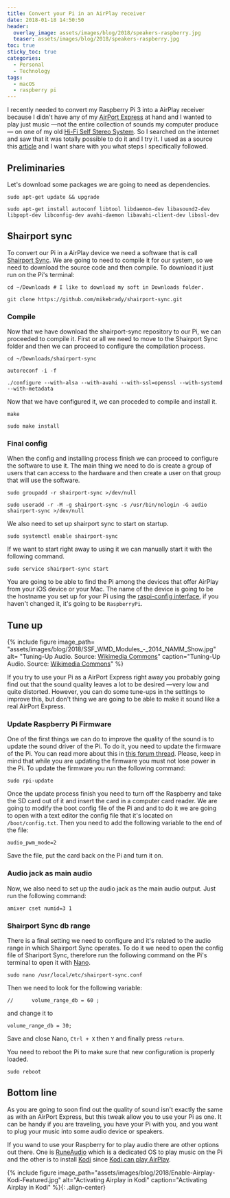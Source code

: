 ```yaml
---
title: Convert your Pi in an AirPlay receiver
date: 2018-01-18 14:50:50
header:
  overlay_image: assets/images/blog/2018/speakers-raspberry.jpg
  teaser: assets/images/blog/2018/speakers-raspberry.jpg
toc: true
sticky_toc: true
categories:
  - Personal
  - Technology
tags:
  - macOS
  - raspberry pi
---
```


I recently needed to convert my Raspberry Pi 3 into a AirPlay receiver because I didn't have any of my [AirPort Express](https://www.apple.com/lae/airport-express/) at hand and I wanted to play just music —not the entire collection of sounds my computer produce— on one of my old [Hi-Fi Self Stereo System](https://en.wikipedia.org/wiki/Shelf_stereo). So I searched on the internet and saw that it was totally possible to do it and I try it. I used as a source this [article](https://pimylifeup.com/raspberry-pi-airplay-receiver/) and I want share with you what steps I specifically followed.

## Preliminaries

Let's download some packages we are going to need as dependencies.

```shell
sudo apt-get update && upgrade
```

```shell
sudo apt-get install autoconf libtool libdaemon-dev libasound2-dev libpopt-dev libconfig-dev avahi-daemon libavahi-client-dev libssl-dev
```

## Shairport sync

To convert our Pi in a AirPlay device we need a software that is call [Shairport Sync](https://github.com/mikebrady/shairport-sync). We are going to need to compile it for our system, so we need to download the source code and then compile. To download it just run on the Pi's terminal:

```shell
cd ~/Downloads # I like to download my soft in Downloads folder.
```

```shell
git clone https://github.com/mikebrady/shairport-sync.git
```

### Compile

Now that we have download the shairport-sync repository to our Pi, we can proceeded to compile it. First or all we need to move to the Shairport Sync folder and then we can proceed to configure the compilation process.

```shell
cd ~/Downloads/shairport-sync
```

```shell
autoreconf -i -f
```

```shell
./configure --with-alsa --with-avahi --with-ssl=openssl --with-systemd --with-metadata
```

Now that we have configured it, we can proceded to compile and install it.

```shell
make
```

```shell
sudo make install
```

### Final config

When the config and installing process finish we can proceed to configure the software to use it. The main thing we need to do is create a group of users that can access to the hardware and then create a user on that group that will use the software.

```shell
sudo groupadd -r shairport-sync >/dev/null
```

```shell
sudo useradd -r -M -g shairport-sync -s /usr/bin/nologin -G audio shairport-sync >/dev/null
```

We also need to set up shairport sync to start on startup.

```shell
sudo systemctl enable shairport-sync
```

If we want to start right away to using it we can manually start it with the following command.

```shell
sudo service shairport-sync start
```

You are going to be able to find the Pi among the devices that offer AirPlay from your iOS device or your Mac. The name of the device is going to be the hostname you set up for your Pi using the [raspi-config interface](https://pimylifeup.com/raspi-config-tool/), if you haven't changed it, it's going to be `RaspberryPi`.

## Tune up

{% include figure image_path= "assets/images/blog/2018/SSF_WMD_Modules_-_2014_NAMM_Show.jpg" alt= "Tuning-Up Audio. Source: [Wikimedia Commons](https://commons.wikimedia.org/wiki/File:SSF_WMD_Modules_-_2014_NAMM_Show.jpg)" caption="Tuning-Up Audio. Source: [Wikimedia Commons](https://commons.wikimedia.org/wiki/File:SSF_WMD_Modules_-_2014_NAMM_Show.jpg)" %}

If you try to use your Pi as a AirPort Express right away you probably going find out that the sound quality leaves a lot to be desired —very low and quite distorted. However, you can do some tune-ups in the settings to improve this, but don't thing we are going to be able to make it sound like a real AirPort Express.

### Update Raspberry Pi Firmware

One of the first things we can do to improve the quality of the sound is to update the sound driver of the Pi. To do it, you need to update the firmware of the Pi. You can read more about this in [this forum thread](https://www.raspberrypi.org/forums/viewtopic.php?t=136445). Please, keep in mind that while you are updating the firmware you must not lose power in the Pi. To update the firmware you run the following command:

```shell
sudo rpi-update
```

Once the update process finish you need to turn off the Raspberry and take the SD card out of it and insert the card in a computer card reader. We are going to modify the boot config file of the Pi and and to do it we are going to open with a text editor the config file that it's located on `/boot/config.txt`. Then you need to add the following variable to the end of the file:

```shell
audio_pwm_mode=2
```

Save the file, put the card back on the Pi and turn it on.

### Audio jack as main audio

Now, we also need to set up the audio jack as the main audio output. Just run the following command:

```shell
amixer cset numid=3 1
```

### Shairport Sync db range

There is a final setting we need to configure and it's related to the audio range in which Shairport Sync operates. To do it we need to open the config file of Shariport Sync, therefore run the following command on the Pi's terminal to open it with [Nano](https://en.wikipedia.org/wiki/GNU_nano).

```shell
sudo nano /usr/local/etc/shairport-sync.conf
```

Then we need to look for the following variable:

```
//      volume_range_db = 60 ;
```

and change it to

```
volume_range_db = 30;
```

Save and close Nano, `Ctrl + X` then `Y` and finally press `return`.

You need to reboot the Pi to make sure that new configuration is properly loaded.

```shell
sudo reboot
```

## Bottom line

As you are going to soon find out the quality of sound isn't exactly the same as with an AirPort Express, but this tweak allow you to use your Pi as one. It can be handy if you are traveling, you have your Pi with you, and you want to plug your music into some audio device or speakers.

If you wand to use your Raspberry for to play audio there are other options out there. One is [RuneAudio](http://www.runeaudio.com) which is a dedicated OS to play music on the Pi and the other is to install [Kodi](https://kodi.tv) since [Kodi can play AirPlay](http://kodi.wiki/view/AirPlay).

{% include figure image_path="assets/images/blog/2018/Enable-Airplay-Kodi-Featured.jpg" alt="Activating Airplay in Kodi" caption="Activating Airplay in Kodi" %}{: .align-center}
